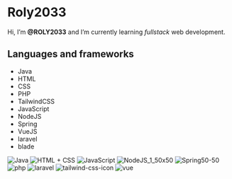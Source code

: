  # Roly2033
  Hi, I’m **@ROLY2033** and I’m currently learning *fullstack* web development.
## Languages and frameworks
- Java
- HTML
- CSS
- PHP
- TailwindCSS
- JavaScript
- NodeJS
- Spring
- VueJS
- laravel
- blade

![Java](https://user-images.githubusercontent.com/102749844/173580987-89f908d8-dc3e-4e0c-ab41-6761e27963c1.png)
![HTML + CSS](https://user-images.githubusercontent.com/102749844/173581014-ac57c5d2-2305-479e-bab0-41aaba1a7c68.png)
![JavaScript](https://user-images.githubusercontent.com/102749844/173581498-7c666d1e-7d7d-4056-93d1-c8a8edde3e2e.png)
![NodeJS_1_50x50](https://user-images.githubusercontent.com/102749844/194075295-610fc6ef-cf82-4aa4-aa41-981aadd2d7c2.png)
![Spring50-50](https://user-images.githubusercontent.com/102749844/173581074-ad54cf4a-b169-4961-abbc-3cd2d5531843.png)
![php](https://user-images.githubusercontent.com/95943858/210659500-00ba0675-4f39-458d-821a-668bfc312a05.jpg)
![laravel](https://user-images.githubusercontent.com/95943858/210659949-14873f3d-5f73-4e15-9bb3-be49a2db39d8.png)
![tailwind-css-icon](https://user-images.githubusercontent.com/95943858/210660207-4d2a261b-044b-4de4-93dc-abae5ff8c0c7.png)
![vue](https://user-images.githubusercontent.com/95943858/210660340-122056be-50a0-42f8-b541-109a36d0cf0e.png)

